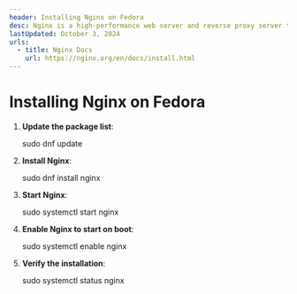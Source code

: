 ```yaml
---
header: Installing Nginx on Fedora
desc: Nginx is a high-performance web server and reverse proxy server that efficiently handles HTTP requests, load balancing, and serving static content.
lastUpdated: October 3, 2024
urls:
  - title: Nginx Docs
    url: https://nginx.org/en/docs/install.html
---
```


# Installing Nginx on Fedora

1. **Update the package list**:
   
   sudo dnf update

2. **Install Nginx**:
   
   sudo dnf install nginx

3. **Start Nginx**:
   
   sudo systemctl start nginx

4. **Enable Nginx to start on boot**:
   
   sudo systemctl enable nginx

5. **Verify the installation**:
   
   sudo systemctl status nginx

